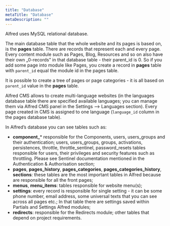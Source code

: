 ```yaml
---
title: "Database"
metaTitle: "Database"
metaDescription: ""
---
```


Alfred uses MySQL relational database.

The main database table that the whole website and its pages is based on, is the **pages** table. There are records that represent each and every page. Every content module such as Pages, Blog, Resources and so on also have their own „0-records” in that database table - their parent_id is 0. So if you add some page into module like Pages, you create a record in **pages** table with `parent_id` equal the module id in the pages table.

It is possible to create a tree of pages or page categories - it is all based on `parent_id` value in the **pages** table.

Alfred CMS allows to create multi-language websites (in the languages database table there are specified available languages; you can manage them via Alfred CMS panel in the Settings --> Languages section). Every page created in CMS is assigned to one language (`language_id` column in the pages database table).

In Alfred’s database you can see tables such as:
- **component_*** responsible for the Components, users, users_groups and their authentication;
users, users_groups, groups, activations, persistences, throttle, throttle_sentinel, password_resets tables responsible for users, their privileges and security features such as throttling. Please see Sentinel documentation mentioned in the Authentication & Authorisation section;
- **pages**, **pages_history**, **pages_categories**, **pages_categories_history**, **sections**: these tables are the most important tables in Alfred because are responsible for all the front pages;
- **menus**, **menu_items**: tables responsible for website menu(s);
- **settings**: every record is responsible for single setting - it can be some phone number, email address, some universal texts that you can see across all pages etc.; In that table there are settings saved within Partials and Settings Alfred modules;
- **redirects**: responsible for the Redirects module;
other tables that depend on project requirements.
